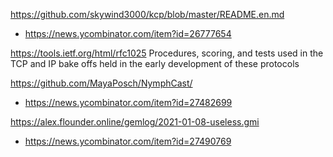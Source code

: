 https://github.com/skywind3000/kcp/blob/master/README.en.md
* https://news.ycombinator.com/item?id=26777654

https://tools.ietf.org/html/rfc1025 Procedures, scoring, and tests used
in the TCP and IP bake offs held in the early development of these
protocols

https://github.com/MayaPosch/NymphCast/
* https://news.ycombinator.com/item?id=27482699

https://alex.flounder.online/gemlog/2021-01-08-useless.gmi
* https://news.ycombinator.com/item?id=27490769
